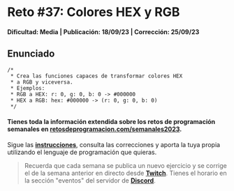 # Reto #37: Colores HEX y RGB
#### Dificultad: Media | Publicación: 18/09/23 | Corrección: 25/09/23

## Enunciado

```
/*
 * Crea las funciones capaces de transformar colores HEX
 * a RGB y viceversa.
 * Ejemplos:
 * RGB a HEX: r: 0, g: 0, b: 0 -> #000000
 * HEX a RGB: hex: #000000 -> (r: 0, g: 0, b: 0)
 */
```
#### Tienes toda la información extendida sobre los retos de programación semanales en **[retosdeprogramacion.com/semanales2023](https://retosdeprogramacion.com/semanales2023)**.

Sigue las **[instrucciones](../../README.md)**, consulta las correcciones y aporta la tuya propia utilizando el lenguaje de programación que quieras.

> Recuerda que cada semana se publica un nuevo ejercicio y se corrige el de la semana anterior en directo desde **[Twitch](https://twitch.tv/mouredev)**. Tienes el horario en la sección "eventos" del servidor de **[Discord](https://discord.gg/mouredev)**.
